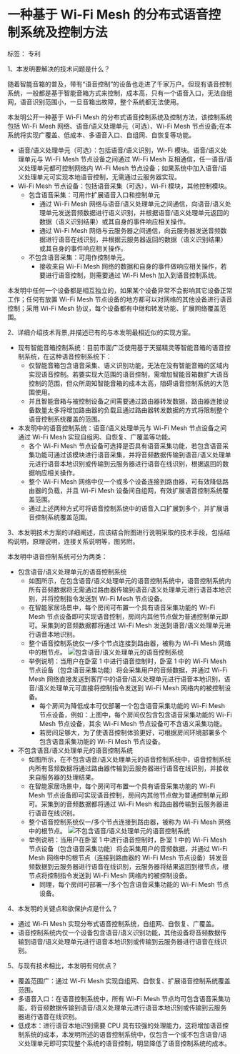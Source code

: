 # 一种基于 Wi-Fi Mesh 的分布式语音控制系统及控制方法

标签： 专利

1、本发明要解决的技术问题是什么？

随着智能音箱的普及，带有“语音控制”的设备也走进了千家万户。但现有语音控制系统，一般都是基于智能音箱方式来控制，成本高，只有一个语音入口，无法自组网，语音识别范围小，一旦音箱出故障，整个系统都无法使用。

本发明公开一种基于 Wi-Fi Mesh 的分布式语音控制系统及控制方法，该控制系统包括 Wi-Fi Mesh 网络、语音/语义处理单元（可选）、Wi-Fi Mesh 节点设备;在本系统将实现广覆盖、低成本、多语音入口、自组网、自恢复等功能。

* 语音/语义处理单元（可选）：包括语音/语义识别，Wi-Fi 模块。语音/语义处理单元与 Wi-Fi Mesh 节点设备之间通过 Wi-Fi Mesh 互相通信，任一语音/语义处理单元都可控制网络内 Wi-Fi Mesh 节点设备；如果系统中加入语音/语义处理单元可实现本地语音控制，无需通过云服务器实现。
* Wi-Fi Mesh 节点设备：包括语音采集（可选），Wi-Fi 模块，其他控制模块。
  * 包含语音采集：可用作扩展语音入口和控制单元
    * 通过 Wi-Fi Mesh 网络与语音/语义处理单元之间通信，向语音/语义处理单元发送音频数据进行语义识别，并根据语音/语义处理单元返回的数据（语义识别结果）或其自身的事件响应相关操作。
    * 通过 Wi-Fi Mesh 网络与云服务器之间通信，向云服务器发送音频数据进行语音在线识别，并根据云服务器返回的数据（语义识别结果）或其自身的事件响应相关操作。
  * 不包含语音采集：可用作控制单元。
    * 接收来自 Wi-Fi Mesh 网络的数据和自身的事件做响应相关操作，若要进行语音控制，则需要通过 Wi-Fi Mesh 加入到语音控制系统。

本发明中任何一个设备都是相互独立的，如果某个设备异常不会影响其它设备正常工作；任何有放置 Wi-Fi Mesh 节点设备的地方都可以对网络的其他设备进行语音控制；采用 Wi-Fi Mesh 协议，每个设备都有中继和转发功能、扩展网络覆盖范围。

2、详细介绍技术背景,并描述已有的与本发明最相近似的实现方案。

* 现有智能音箱控制系统：目前市面广泛使用基于天猫精灵等智能音箱的语音控制系统，在这种语音控制系统下：
  * 仅智能音箱包含语音采集、语义识别功能，无法在没有智能音箱的区域内实现语音控制。若要实现大范围的语音控制，需增加智能音箱数扩大语音控制的范围，但众所周知智能音箱的成本太高，阻碍语音控制系统的大范围使用。
  * 并且智能音箱与被控制设备之间需要通过路由器转发数据，路由器连接设备数量太多将增加路由器的负载且通过路由器转发数据的方式将限制整个语音控制系统覆盖的范围。
* 本发明中的语音控制系统：语音/语义处理单元与 Wi-Fi Mesh 节点设备之间通过 Wi-Fi Mesh 实现自组网、自恢复、广覆盖等功能。
  * 各个 Wi-Fi Mesh 节点设备可选择是否具有语音采集功能，若包含语音采集功能可通过该模块进行语音采集，并将音频数据传输到语音/语义处理单元进行语音本地识别或传输到云服务器进行语音在线识别，根据返回的数据响应相关操作。
  * 整个 Wi-Fi Mesh 网络中仅一个或多个设备连接到路由器，可有效降低路由器的负载，并且 Wi-Fi Mesh 设备间自组网，有效扩展语音控制系统覆盖范围。
  * 通过上述两种方式可将语音控制系统中的语音入口扩展到多个，并扩展语音控制系统覆盖范围。

3、本发明技术方案的详细阐述，应该结合附图进行说明采取的技术手段，包括结构说明，原理说明，连接关系说明等，图另附。

本发明中语音控制系统可分为两类：

* 包含语音/语义处理单元的语音控制系统
  * 如图所示，在包含语音/语义处理单元的语音控制系统中，语音控制系统内所有音频数据将无需通过路由器传输到语音/语义处理单元进行语音本地识别，并将控制指令发送到 Wi-Fi Mesh 节点设备。
  * 在智能家居场景中，每个房间可布置一个具有语音采集功能的 Wi-Fi Mesh 节点设备即可实现语音控制，房间内其他节点做为普通控制单元即可。采集到的音频数据都将通过 Wi-Fi Mesh 发送到语音/语义处理单元进行语音本地识别。
  * 整个语音控制系统仅一/多个节点连接到路由器，被称为 Wi-Fi Mesh 网络中的根节点。 ![&#x5305;&#x542B;&#x8BED;&#x97F3;/&#x8BED;&#x4E49;&#x5904;&#x7406;&#x5355;&#x5143;&#x7684;&#x8BED;&#x97F3;&#x63A7;&#x5236;&#x7CFB;&#x7EDF;](http://resource.infiniteyuan.com/image/situation1.png)
  * 举例说明：当用户在卧室 1 中进行语音控制时，卧室 1 中的 Wi-Fi Mesh 节点设备（包含语音采集功能）将会采集用户的音频数据，并通过 Wi-Fi Mesh 网络直接发送到客厅中的语音/语义处理单元进行语音本地识别，语音/语义处理单元可直接将控制指令发送到 Wi-Fi Mesh 网络内的被控制设备。
    * 每个房间为降低成本可仅部署一个包含语音采集功能的 Wi-Fi Mesh 节点设备，例如：上图中，每个房间仅包含包含语音采集功能的 Wi-Fi Mesh 节点设备，其余 Wi-Fi Mesh 节点设备可不含语义采集功能。
    * 若房间足够大，为了使语音控制体验更好，可根据房间环境部署多个包含语音采集功能的 Wi-Fi Mesh 节点设备。
* 不包含语音/语义处理单元的语音控制系统
  * 如图所示，在不包含语音/语义处理单元的语音控制系统中，语音控制系统内所有音频数据将通过路由器传输到云服务器进行语音在线识别，并接收来自服务器的处理结果。
  * 在智能家居场景中，每个房间可布置一个具有语音采集功能的 Wi-Fi Mesh 节点设备即可实现语音控制，房间内其他节点做为普通控制单元即可。采集到的音频数据都将通过 Wi-Fi Mesh 和路由器传输到云服务器进行语音在线识别。
  * 整个语音控制系统仅一/多个节点连接到路由器，被称为 Wi-Fi Mesh 网络中的根节点。 ![&#x4E0D;&#x5305;&#x542B;&#x8BED;&#x97F3;/&#x8BED;&#x4E49;&#x5904;&#x7406;&#x5355;&#x5143;&#x7684;&#x8BED;&#x97F3;&#x63A7;&#x5236;&#x7CFB;&#x7EDF;](http://resource.infiniteyuan.com/image/situation2.png)
  * 举例说明：当用户在卧室 1 中进行语音控制时，卧室 1 中的 Wi-Fi Mesh 节点设备（包含语音采集功能）将会采集用户的音频数据，并通过 Wi-Fi Mesh 网络中的根节点（连接到路由器的 Wi-Fi Mesh 节点设备）转发音频数据到云服务器进行语音在线识别，云服务器将结果返回到根节点，根节点将控制指令发送到 Wi-Fi Mesh 网络内的被控制设备。
    * 同理，每个房间可部署一/多个包含语音采集功能的 Wi-Fi Mesh 节点设备。

4、本发明的关键点和欲保护点是什么？

* 通过 Wi-Fi Mesh 实现分布式语音控制系统，自组网、自恢复、广覆盖。
* 语音控制系统内仅一个设备包含语音/语义识别功能，其他设备将音频数据传输到语音/语义处理单元进行语音本地识别或传输到云服务器进行语音在线识别。

5、与现有技术相比，本发明有何优点？

* 覆盖范围广：通过 Wi-Fi Mesh 实现自组网、自恢复、扩展语音控制系统覆盖范围。
* 多语音入口：在语音控制系统中，所有 Wi-Fi Mesh 节点均可包含语音采集功能，将音频数据传输到语音/语义处理单元进行语音本地识别或传输到云服务器进行语音在线识别。
* 低成本：进行语音本地识别需要 CPU 具有较强的处理能力，这将增加语音控制系统的成本，本发明所述的语音控制系统中，仅包含一个或不包含语音/语义处理单元即可实现整个系统的语音控制，明显降低了语音控制系统的成本。

